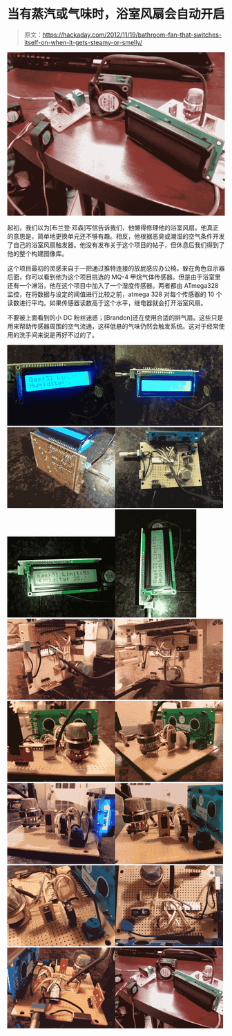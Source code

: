 # 当有蒸汽或气味时，浴室风扇会自动开启

> 原文：<https://hackaday.com/2012/11/19/bathroom-fan-that-switches-itself-on-when-it-gets-steamy-or-smelly/>

![](img/6bbe3bda27343fd37bba5fcaa379b2f6.png "IMG_20121118_002813")

起初，我们以为[布兰登·邓森]写信告诉我们，他懒得修理他的浴室风扇。他真正的意思是，简单地更换单元还不够有趣。相反，他根据恶臭或潮湿的空气条件开发了自己的浴室风扇触发器。他没有发布关于这个项目的帖子，但休息后我们得到了他的整个构建图像库。

这个项目最初的灵感来自于一把通过推特连接的放屁感应办公椅。躲在角色显示器后面，你可以看到他为这个项目挑选的 MQ-4 甲烷气体传感器。但是由于浴室里还有一个淋浴，他在这个项目中加入了一个湿度传感器。两者都由 ATmega328 监控，在将数据与设定的阈值进行比较之前，atmega 328 对每个传感器的 10 个读数进行平均。如果传感器读数高于这个水平，继电器就会打开浴室风扇。

不要被上面看到的小 DC 粉丝迷惑；[Brandon]还在使用合适的排气扇。这些只是用来帮助传感器周围的空气流通，这样低悬的气味仍然会触发系统。这对于经常使用的洗手间来说是再好不过的了。

[![](img/4418e7dfd0888051f90fee9a5a5ac293.png)](https://hackaday.com/wp-content/uploads/2012/11/img_20121117_234827.jpg)[![](img/10c0acee7563df2f864290fad0ce6712.png)](https://hackaday.com/wp-content/uploads/2012/11/img_20121117_234836.jpg)[![](img/b4f9e522d21e8b30d8d8ada16c3ced5a.png)](https://hackaday.com/wp-content/uploads/2012/11/img_20121117_234905.jpg)[![](img/bf63c66289548ba5ada30762d49ac567.png)](https://hackaday.com/wp-content/uploads/2012/11/img_20121117_234925.jpg)[![](img/8c0d062dd3bb64f8953a8889c071187a.png)](https://hackaday.com/wp-content/uploads/2012/11/img_20121117_235030.jpg)[![](img/d763598b209b4183bc8713024644a4a3.png)](https://hackaday.com/wp-content/uploads/2012/11/img_20121117_235109.jpg)[![](img/3821307cd4afdc3e9c1e49fd7972c5d5.png)](https://hackaday.com/wp-content/uploads/2012/11/img_20121117_235131.jpg)[![](img/55de2b2f1b0abec3e55dc184ccd7e1e7.png)](https://hackaday.com/wp-content/uploads/2012/11/img_20121117_235149.jpg)[![](img/556a629c04a6171207d10ed3f7891f5d.png)](https://hackaday.com/wp-content/uploads/2012/11/img_20121117_235214.jpg)[![](img/b09b176332888d327ac9e44646f1ad81.png)](https://hackaday.com/wp-content/uploads/2012/11/img_20121117_235229.jpg)[![](img/d66662644a34e20e1c75b12b2618d08d.png)](https://hackaday.com/wp-content/uploads/2012/11/img_20121117_235258.jpg)[![](img/b271616ed186a3f2fa9e945c1a34b414.png)](https://hackaday.com/wp-content/uploads/2012/11/img_20121117_235308.jpg)[![](img/37a45a837b37ccf5dd733f717afee06c.png)](https://hackaday.com/wp-content/uploads/2012/11/img_20121117_235320.jpg)[![](img/c8e442bc348be5f547f6e885c1ec71f9.png)](https://hackaday.com/wp-content/uploads/2012/11/img_20121117_235343.jpg)[![](img/1f195f0fe9b0686033437b323dcf66b6.png)](https://hackaday.com/wp-content/uploads/2012/11/img_20121117_235402.jpg)[![](img/b1a7a8a2b3a0bfb04e1c15188bf2611f.png)](https://hackaday.com/wp-content/uploads/2012/11/img_20121118_002813.jpg)
